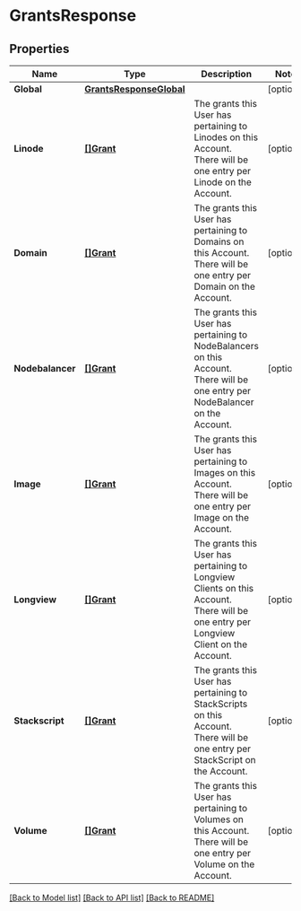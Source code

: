 # GrantsResponse

## Properties

Name | Type | Description | Notes
------------ | ------------- | ------------- | -------------
**Global** | [**GrantsResponseGlobal**](GrantsResponse_global.md) |  | [optional] 
**Linode** | [**[]Grant**](Grant.md) | The grants this User has pertaining to Linodes on this Account. There will be one entry per Linode on the Account.  | [optional] 
**Domain** | [**[]Grant**](Grant.md) | The grants this User has pertaining to Domains on this Account. There will be one entry per Domain on the Account.  | [optional] 
**Nodebalancer** | [**[]Grant**](Grant.md) | The grants this User has pertaining to NodeBalancers on this Account. There will be one entry per NodeBalancer on the Account.  | [optional] 
**Image** | [**[]Grant**](Grant.md) | The grants this User has pertaining to Images on this Account. There will be one entry per Image on the Account.  | [optional] 
**Longview** | [**[]Grant**](Grant.md) | The grants this User has pertaining to Longview Clients on this Account. There will be one entry per Longview Client on the Account.  | [optional] 
**Stackscript** | [**[]Grant**](Grant.md) | The grants this User has pertaining to StackScripts on this Account.  There will be one entry per StackScript on the Account.  | [optional] 
**Volume** | [**[]Grant**](Grant.md) | The grants this User has pertaining to Volumes on this Account. There will be one entry per Volume on the Account.  | [optional] 

[[Back to Model list]](../README.md#documentation-for-models) [[Back to API list]](../README.md#documentation-for-api-endpoints) [[Back to README]](../README.md)



